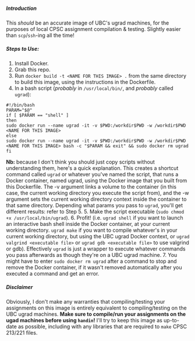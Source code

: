 ##### Introduction
This _should_ be an accurate image of UBC's ugrad machines, for the purposes of local CPSC assignment compilation & testing. Slightly easier than `scp`/`ssh`-ing all the time!

##### Steps to Use:
1. Install Docker.
2. Grab this repo.
3. Run `docker build -t <NAME FOR THIS IMAGE> .` from the same directory to build this image, using the instructions in the Dockerfile.
4. In a bash script (_probably_ in `/usr/local/bin/`, and _probably_ called `ugrad`):
```
#!/bin/bash
PARAM="$@"
if [ $PARAM == "shell" ]
then
sudo docker run --name ugrad -it -v $PWD:/workdir$PWD -w /workdir$PWD <NAME FOR THIS IMAGE>
else
sudo docker run --name ugrad -it -v $PWD:/workdir$PWD -w /workdir$PWD <NAME FOR THIS IMAGE> bash -c "$PARAM && exit" && sudo docker rm ugrad
fi
```
**Nb:** because I don't think you should just copy scripts without understanding them, here's a quick explanation. This creates a shortcut command called `ugrad` or whatever you've named the script, that runs a Docker container, named ugrad, using the Docker image that you built from this Dockerfile. The -v argument links a volume to the container (in this case, the current working directory you execute the script from), and the -w argument sets the current working directory context inside the container to that same directory. Depending what params you pass to `ugrad`, you'll get different results: refer to Step 5.
5. Make the script executable (`sudo chmod +x /usr/local/bin/ugrad`).
6. Profit! (i.e. `ugrad shell` if you want to launch an interactive bash shell inside the Docker container, at your current working directory. `ugrad make` if you want to compile whatever's in your current working directory, but using the UBC ugrad Docker context, or `ugrad valgrind <executable file>` or `ugrad gdb <executable file>` to use valgrind or gdb). Effectively `ugrad` is just a wrapper to execute whatever commands you pass afterwards as though they're on a UBC ugrad machine.
7. You might have to enter `sudo docker rm ugrad` after a command to stop and remove the Docker container, if it wasn't removed automatically after you executed a command and get an error.

##### Disclaimer
Obviously, I don't make any warranties that compiling/testing your assignments on this image is entirely equivalent to compiling/testing on the UBC ugrad machines. **Make sure to compile/run your assignments on the ugad machines before using `handin`!** I'll try to keep this image as up-to-date as possible, including with any libraries that are required to `make` CPSC 213/221 files.

